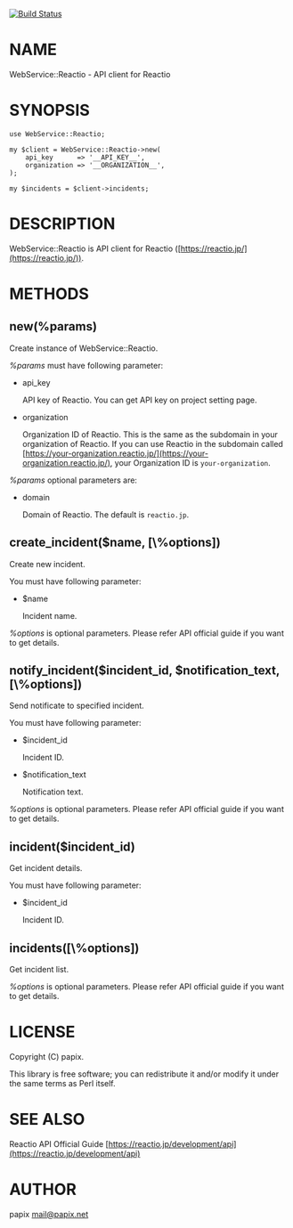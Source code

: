 [![Build Status](https://travis-ci.org/papix/WebService-Reactio.svg?branch=master)](https://travis-ci.org/papix/WebService-Reactio)
# NAME

WebService::Reactio - API client for Reactio

# SYNOPSIS

    use WebService::Reactio;

    my $client = WebService::Reactio->new(
        api_key      => '__API_KEY__',
        organization => '__ORGANIZATION__',
    );

    my $incidents = $client->incidents;

# DESCRIPTION

WebService::Reactio is API client for Reactio ([https://reactio.jp/](https://reactio.jp/)).

# METHODS

## new(%params)

Create instance of WebService::Reactio.

_%params_ must have following parameter:

- api\_key

    API key of Reactio.
    You can get API key on project setting page.

- organization

    Organization ID of Reactio.
    This is the same as the subdomain in your organization of Reactio.
    If you can use Reactio in the subdomain called [https://your-organization.reactio.jp/](https://your-organization.reactio.jp/), your Organization ID is `your-organization`.

_%params_ optional parameters are:

- domain

    Domain of Reactio.
    The default is `reactio.jp`.

## create\_incident($name, \[\\%options\])

Create new incident.

You must have following parameter:

- $name

    Incident name.

_%options_ is optional parameters.
Please refer API official guide if you want to get details.

## notify\_incident($incident\_id, $notification\_text, \[\\%options\])

Send notificate to specified incident.

You must have following parameter:

- $incident\_id

    Incident ID.

- $notification\_text

    Notification text.

_%options_ is optional parameters.
Please refer API official guide if you want to get details.

## incident($incident\_id)

Get incident details.

You must have following parameter:

- $incident\_id

    Incident ID.

## incidents(\[\\%options\])

Get incident list.

_%options_ is optional parameters.
Please refer API official guide if you want to get details.

# LICENSE

Copyright (C) papix.

This library is free software; you can redistribute it and/or modify
it under the same terms as Perl itself.

# SEE ALSO

Reactio API Official Guide [https://reactio.jp/development/api](https://reactio.jp/development/api)

# AUTHOR

papix <mail@papix.net>

